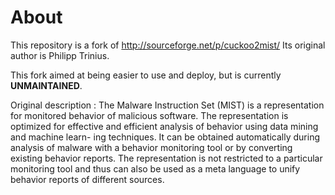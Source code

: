 About
=====
This repository is a fork of http://sourceforge.net/p/cuckoo2mist/
Its original author is Philipp Trinius.

This fork aimed at being easier to use and deploy, but is currently **UNMAINTAINED**.

Original description :
The Malware Instruction Set (MIST) is a representation for monitored behavior
of malicious software. The representation is optimized for effective and
efficient analysis of behavior using data mining and machine learn- ing
techniques. It can be obtained automatically during analysis of malware with a
behavior monitoring tool or by converting existing behavior reports. The
representation is not restricted to a particular monitoring tool and thus can
also be used as a meta language to unify behavior reports of different sources.

